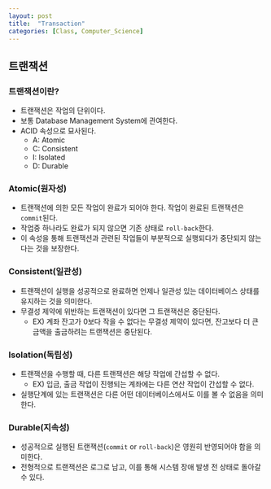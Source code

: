 ```yaml
---
layout: post
title:  "Transaction"
categories: [Class, Computer_Science]
---
```


## 트랜잭션
### 트랜잭션이란?
- 트랜잭션은 작업의 단위이다.
- 보통 Database Management System에 관여한다.
- ACID 속성으로 묘사된다.
  - A: Atomic
  - C: Consistent
  - I: Isolated
  - D: Durable

### Atomic(원자성)
- 트랜잭션에 의한 모든 작업이 완료가 되어야 한다. 작업이 완료된 트랜잭션은 `commit`된다.
- 작업중 하나라도 완료가 되지 않으면 기존 상태로 `roll-back`한다.
- 이 속성을 통해 트랜잭션과 관련된 작업들이 부분적으로 실행되다가 중단되지 않는다는 것을 보장한다.

### Consistent(일관성)
- 트랜잭션이 실행을 성공적으로 완료하면 언제나 일관성 있는 데이터베이스 상태를 유지하는 것을 의미한다.
- 무결성 제약에 위반하는 트랜잭션이 있다면 그 트랜잭션은 중단된다.
  - EX) 계좌 잔고가 0보다 작을 수 없다는 무결성 제약이 있다면, 잔고보다 더 큰 금액을 출금하려는 트랜잭션은 중단된다.

### Isolation(독립성)
- 트랜잭션을 수행할 때, 다른 트랜잭션은 해당 작업에 간섭할 수 없다.
  - EX) 입금, 출금 작업이 진행되는 계좌에는 다른 연산 작업이 간섭할 수 없다.
- 실행단계에 있는 트랜잭션은 다른 어떤 데이터베이스에서도 이를 볼 수 없음을 의미한다.

### Durable(지속성)
- 성공적으로 실행된 트랜잭션(`commit` or `roll-back`)은 영원히 반영되어야 함을 의미한다.
- 전형적으로 트랜잭션은 로그로 남고, 이를 통해 시스템 장애 발생 전 상태로 돌아갈 수 있다.